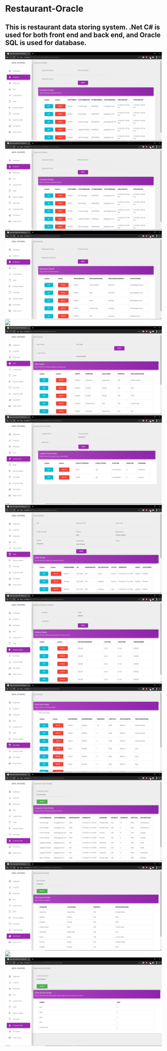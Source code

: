 # Restaurant-Oracle

## This is restaurant data storing system. .Net C# is used for both front end and back end, and Oracle SQL is used for database.

<img src="Screenshot (75).png" />

<img src="Screenshot (76).png" />

<img src="Screenshot (77).png" />

<img src="Screenshot (78).png" />

<img src="Screenshot (79).png" />

<img src="Screenshot (80).png" />

<img src="Screenshot (81).png" />

<img src="Screenshot (82).png" />

<img src="Screenshot (83).png" />

<img src="Screenshot (84).png" />

<img src="Screenshot (85).png" />

<img src="Screenshot (86).png" />

<img src="Screenshot (87).png" />
